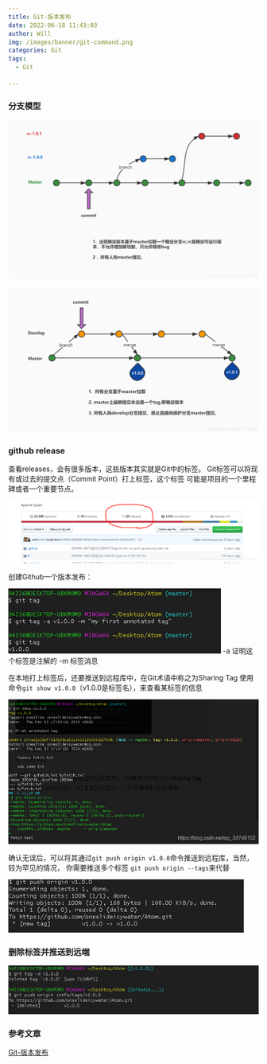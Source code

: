 ```yaml
---
title: Git-版本发布
date: 2022-06-18 11:43:03
author: Will
img: /images/banner/git-command.png
categories: Git
tags:
  - Git
  
---
```

        
### 分支模型

![](/images/Git-版本发布/20210707101238633.png)

![](/images/Git-版本发布/20210707101247180.png)

### github release

查看releases，会有很多版本，这些版本其实就是Git中的标签。
Git标签可以将现有或过去的提交点（Commit Point）打上标签，这个标签
可能是项目的一个里程碑或者一个重要节点。

![](/images/Git-版本发布/20181213180038917.png)

创建Github一个版本发布：

![](/images/Git-版本发布/20181213180111885.png)
-a 证明这个标签是注解的
-m 标签消息

在本地打上标签后，还要推送到远程库中，在Git术语中称之为Sharing Tag
使用命令`git show v1.0.0`（v1.0.0是标签名），来查看某标签的信息

![](/images/Git-版本发布/20181213194224114.png)

确认无误后，可以将其通过`git push origin v1.0.0`命令推送到远程库，当然，较为罕见的情况，
你需要推送多个标签 `git push origin --tags`来代替


![git同步远程库标签](/images/Git-版本发布/20181213194503568.png)

### 删除标签并推送到远端



![](/images/Git-版本发布/201812132001379.png)


### 参考文章
[Git-版本发布](https://blog.csdn.net/qq_33745102/article/details/84992778)